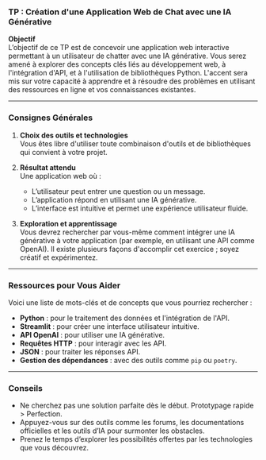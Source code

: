 ### TP : Création d'une Application Web de Chat avec une IA Générative

**Objectif**  
L’objectif de ce TP est de concevoir une application web interactive permettant à un utilisateur de chatter avec une IA générative. Vous serez amené à explorer des concepts clés liés au développement web, à l'intégration d'API, et à l'utilisation de bibliothèques Python. L'accent sera mis sur votre capacité à apprendre et à résoudre des problèmes en utilisant des ressources en ligne et vos connaissances existantes.

---

### Consignes Générales

1. **Choix des outils et technologies**  
   Vous êtes libre d'utiliser toute combinaison d'outils et de bibliothèques qui convient à votre projet. 

2. **Résultat attendu**  
   Une application web où :  
   - L’utilisateur peut entrer une question ou un message.  
   - L’application répond en utilisant une IA générative.  
   - L’interface est intuitive et permet une expérience utilisateur fluide.

3. **Exploration et apprentissage**  
   Vous devrez rechercher par vous-même comment intégrer une IA générative à votre application (par exemple, en utilisant une API comme OpenAI). Il existe plusieurs façons d'accomplir cet exercice ; soyez créatif et expérimentez.

---

### Ressources pour Vous Aider

Voici une liste de mots-clés et de concepts que vous pourriez rechercher :  
- **Python** : pour le traitement des données et l'intégration de l'API.  
- **Streamlit** : pour créer une interface utilisateur intuitive.  
- **API OpenAI** : pour utiliser une IA générative.  
- **Requêtes HTTP** : pour interagir avec les API.  
- **JSON** : pour traiter les réponses API.  
- **Gestion des dépendances** : avec des outils comme `pip` ou `poetry`.  

---

### Conseils

- Ne cherchez pas une solution parfaite dès le début. Prototypage rapide > Perfection.  
- Appuyez-vous sur des outils comme les forums, les documentations officielles et les outils d’IA pour surmonter les obstacles.  
- Prenez le temps d’explorer les possibilités offertes par les technologies que vous découvrez.


